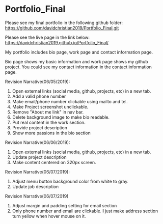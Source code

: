 # Portfolio_Final

Please see my final portfolio in the following github folder:
https://github.com/davidchristian2019/Portfolio_Final.git

Please see the live page in the link below:
https://davidchristian2019.github.io/Portfolio_Final/

My portfolio includes bio page, work page and contact information page.


Bio page shows my basic information and work page shows my github project. You could see my contact information in the contact information page.

Revision Narrative(06/05/2019):
1. Open external links (social media, github, projects, etc) in a new tab. 
2. Add a valid phone number 
3. Make email/phone number clickable using mailto and tel. 
4. Make Project screenshot unclickable. 
5. Remove "About me link" in nav bar.
6. Delete background image to make bio readable.
7. Put real content in the work section.
8. Provide project description 
9. Show more passions in the bio section

Revision Narrative(06/06/2019):

1. Open external links (social media, github, projects, etc) in a new tab.
2. Update project description
3. Make content centered on 320px screen.

Revision Narrative(06/07/2019):

1. Adjust menu button background color from white to gray.
2. Update job description 

Revision Narrative(06/07/2019)

1. Adjust margin and padding setting for email section
2. Only phone number and email are clickable. I just make address section turn yellow when hover mouse on it.